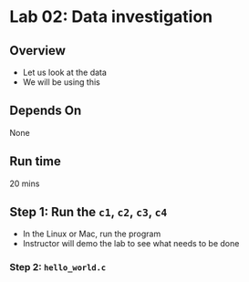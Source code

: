 # Lab 02: Data investigation

## Overview
* Let us look at the data
* We will be using this 

## Depends On
None

## Run time
20 mins

## Step 1: Run the `c1`, `c2`, `c3`, `c4`

* In the Linux or Mac, run the program
* Instructor will demo the lab to see what needs to be done

### Step 2: `hello_world.c`